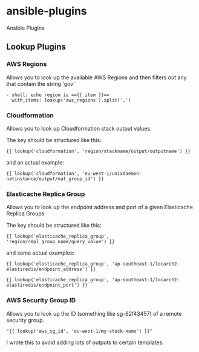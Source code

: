 ansible-plugins
===============

Ansible Plugins

## Lookup Plugins ##

### AWS Regions ###

Allows you to look up the available AWS Regions and then filters out any that contain
the string 'gov'

    - shell: echo region is =={{ item }}==
      with_items: lookup('aws_regions').split(',')

### Cloudformation ###

Allows you to look up Cloudformation stack output values.

The key should be structured like this:

    {{ lookup('cloudformation', 'region/stackname/output/outputname') }}

and an actual example:

    {{ lookup('cloudformation', 'eu-west-1/unixdaemon-natinstance/output/nat_group_id') }}


### Elasticache Replica Group ###

Allows you to look up the endpoint address and port of a given Elasticache Replica Groups

The key should be structured like this:

    {{ lookup('elasticache_replica_group', 'region/repl_group_name/query_value') }}

and some actual examples:

    {{ lookup('elasticache_replica_group', 'ap-southeast-1/locarch2-elastiredis/endpoint_address') }}

    {{ lookup('elasticache_replica_group', 'ap-southeast-1/locarch2-elastiredis/endpoint_port') }}


### AWS Security Group ID ###

Allows you to look up the ID (something like sg-62f43457) of a remote security group.

    "{{ lookup('aws_sg_id', 'eu-west-1/my-stack-name') }}"

I wrote this to avoid adding lots of outputs to certain templates.


